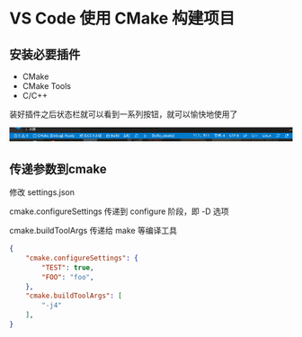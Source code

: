 # VS Code 使用 CMake 构建项目

## 安装必要插件

* CMake
* CMake Tools
* C/C++

装好插件之后状态栏就可以看到一系列按钮，就可以愉快地使用了

![01](img/004/01.png)


## 传递参数到cmake

修改 settings.json

cmake.configureSettings 传递到 configure 阶段，即 -D 选项

cmake.buildToolArgs 传递给 make 等编译工具

```json
{
    "cmake.configureSettings": {
        "TEST": true,
        "FOO": "foo",
    },
    "cmake.buildToolArgs": [
        "-j4"
    ],
}

```